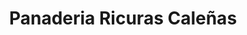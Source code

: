 ---
title: "Panaderia Ricuras Caleñas"
url: /san-luis-de-palenque/panaderia-ricuras-calenas/
shop: panadería
---